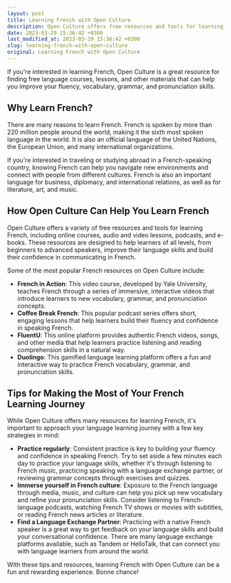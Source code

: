 ```yaml
---
layout: post
title: Learning French with Open Culture
description: Open Culture offers free resources and tools for learning French that can help you improve your fluency, vocabulary, grammar, and pronunciation skills.
date: 2023-03-29 15:36:42 +0300
last_modified_at: 2023-03-29 15:36:42 +0300
slug: learning-french-with-open-culture
original: Learning French with Open Culture
---
```


If you're interested in learning French, Open Culture is a great resource for finding free language courses, lessons, and other materials that can help you improve your fluency, vocabulary, grammar, and pronunciation skills.

## Why Learn French?

There are many reasons to learn French. French is spoken by more than 220 million people around the world, making it the sixth most spoken language in the world. It is also an official language of the United Nations, the European Union, and many international organizations.

If you're interested in traveling or studying abroad in a French-speaking country, knowing French can help you navigate new environments and connect with people from different cultures. French is also an important language for business, diplomacy, and international relations, as well as for literature, art, and music.

## How Open Culture Can Help You Learn French

Open Culture offers a variety of free resources and tools for learning French, including online courses, audio and video lessons, podcasts, and e-books. These resources are designed to help learners of all levels, from beginners to advanced speakers, improve their language skills and build their confidence in communicating in French.

Some of the most popular French resources on Open Culture include:

- **French in Action**: This video course, developed by Yale University, teaches French through a series of immersive, interactive videos that introduce learners to new vocabulary, grammar, and pronunciation concepts.
- **Coffee Break French**: This popular podcast series offers short, engaging lessons that help learners build their fluency and confidence in speaking French.
- **FluentU**: This online platform provides authentic French videos, songs, and other media that help learners practice listening and reading comprehension skills in a natural way.
- **Duolingo**: This gamified language learning platform offers a fun and interactive way to practice French vocabulary, grammar, and pronunciation skills.

## Tips for Making the Most of Your French Learning Journey

While Open Culture offers many resources for learning French, it's important to approach your language learning journey with a few key strategies in mind:

- **Practice regularly**: Consistent practice is key to building your fluency and confidence in speaking French. Try to set aside a few minutes each day to practice your language skills, whether it's through listening to French music, practicing speaking with a language exchange partner, or reviewing grammar concepts through exercises and quizzes.
- **Immerse yourself in French culture**: Exposure to the French language through media, music, and culture can help you pick up new vocabulary and refine your pronunciation skills. Consider listening to French-language podcasts, watching French TV shows or movies with subtitles, or reading French news articles or literature.
- **Find a Language Exchange Partner**: Practicing with a native French speaker is a great way to get feedback on your language skills and build your conversational confidence. There are many language exchange platforms available, such as Tandem or HelloTalk, that can connect you with language learners from around the world.

With these tips and resources, learning French with Open Culture can be a fun and rewarding experience. Bonne chance!